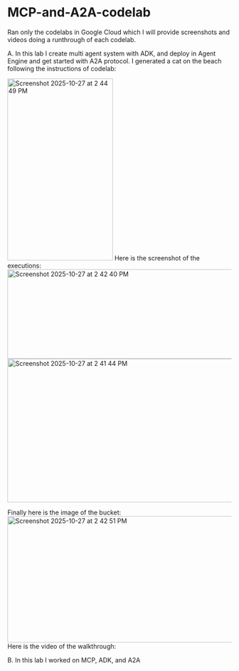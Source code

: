 # MCP-and-A2A-codelab
Ran only the codelabs in Google Cloud which I will provide screenshots and videos doing a runthrough of each codelab. 

A. In this lab I create multi agent system with ADK, and deploy in Agent Engine and get started with A2A protocol. 
I generated a cat on the beach following the instructions of codelab:

<img width="237" height="409" alt="Screenshot 2025-10-27 at 2 44 49 PM" src="https://github.com/user-attachments/assets/7c10b347-edb4-4c6a-96f4-5031b94a4f79" />
Here is the screenshot of the executions:

<img width="1408" height="201" alt="Screenshot 2025-10-27 at 2 42 40 PM" src="https://github.com/user-attachments/assets/b4b27392-228a-441e-abfc-5b2b6ce31c72" />
<img width="703" height="323" alt="Screenshot 2025-10-27 at 2 41 44 PM" src="https://github.com/user-attachments/assets/f7157ba0-b462-406f-b7e6-89369cca38c6" />

Finally here is the image of the bucket:
<img width="1174" height="284" alt="Screenshot 2025-10-27 at 2 42 51 PM" src="https://github.com/user-attachments/assets/04d54c02-552b-4e3d-8062-4079b68cde7c" />
Here is the video of the walkthrough:

B. In this lab I worked on MCP, ADK, and A2A
